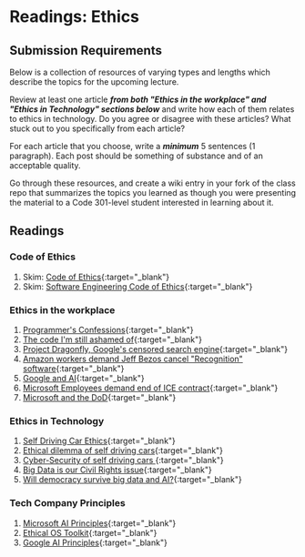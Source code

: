 # Readings: Ethics

## Submission Requirements

Below is a collection of resources of varying types and lengths which describe the topics for the upcoming lecture.  

Review at least one article ***from both "Ethics in the workplace" and "Ethics in Technology" sections below*** and write how each of them relates to ethics in technology. Do you agree or disagree with these articles? What stuck out to you specifically from each article? 

For each article that you choose, write a ***minimum*** 5 sentences (1 paragraph). Each post should be something of substance and of an acceptable quality. 

Go through these resources, and create a wiki entry in your fork of the class repo that summarizes the topics you learned as though you were presenting the material to a Code 301-level student interested in learning about it.

## Readings

### Code of Ethics

1. Skim: [Code of Ethics](https://www.acm.org/code-of-ethics){:target="_blank"}
1. Skim: [Software Engineering Code of Ethics](https://ethics.acm.org/code-of-ethics/software-engineering-code/){:target="_blank"}

### Ethics in the workplace

1. [Programmer's Confessions](unethical_practices.pdf){:target="_blank"}
1. [The code I'm still ashamed of](https://medium.freecodecamp.org/the-code-im-still-ashamed-of-e4c021dff55e){:target="_blank"}
1. [Project Dragonfly, Google's censored search engine](https://www.vox.com/2018/8/17/17704526/google-dragonfly-censored-search-engine-china){:target="_blank"}
1. [Amazon workers demand Jeff Bezos cancel "Recognition" software](https://gizmodo.com/amazon-workers-demand-jeff-bezos-cancel-face-recognitio-1827037509){:target="_blank"}
1. [Google and AI](https://gizmodo.com/in-reversal-google-says-its-ai-will-not-be-used-for-we-1826649327){:target="_blank"}
1. [Microsoft Employees demand end of ICE contract](https://www.nytimes.com/2018/06/19/technology/tech-companies-immigration-border.html){:target="_blank"}
1. [Microsoft and the DoD](https://www.businessinsider.com/microsoft-employees-protest-contract-us-army-hololens-2019-2){:target="_blank"}

### Ethics in Technology

1. [Self Driving Car Ethics](https://www.freep.com/story/money/cars/2017/11/21/self-driving-cars-ethics/804805001/){:target="_blank"}
1. [Ethical dilemma of self driving cars](https://www.theglobeandmail.com/globe-drive/culture/technology/the-ethical-dilemmas-of-self-drivingcars/article37803470/){:target="_blank"}
1. [Cyber-Security of self driving cars ](https://phys.org/news/2017-02-cybersecurity-self-driving-cars.html){:target="_blank"}
1. [Big Data is our Civil Rights issue](http://solveforinteresting.com/big-data-is-our-generations-civil-rights-issue-and-we-dont-know-it/){:target="_blank"}
1. [Will democracy survive big data and AI?](https://www.scientificamerican.com/article/will-democracy-survive-big-data-and-artificial-intelligence/){:target="_blank"}

### Tech Company Principles

1. [Microsoft AI Principles](https://www.microsoft.com/en-us/AI/our-approach-to-ai){:target="_blank"}
1. [Ethical OS Toolkit](https://ethicalos.org/){:target="_blank"}
1. [Google AI Principles](https://www.blog.google/technology/ai/ai-principles/){:target="_blank"}